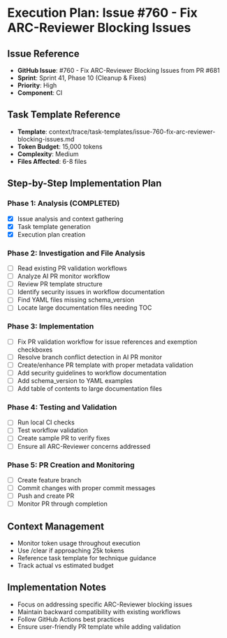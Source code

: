# Execution Plan: Issue #760 - Fix ARC-Reviewer Blocking Issues

## Issue Reference
- **GitHub Issue**: #760 - Fix ARC-Reviewer Blocking Issues from PR #681
- **Sprint**: Sprint 41, Phase 10 (Cleanup & Fixes)
- **Priority**: High
- **Component**: CI

## Task Template Reference
- **Template**: context/trace/task-templates/issue-760-fix-arc-reviewer-blocking-issues.md
- **Token Budget**: 15,000 tokens
- **Complexity**: Medium
- **Files Affected**: 6-8 files

## Step-by-Step Implementation Plan

### Phase 1: Analysis (COMPLETED)
- [x] Issue analysis and context gathering
- [x] Task template generation
- [x] Execution plan creation

### Phase 2: Investigation and File Analysis
- [ ] Read existing PR validation workflows
- [ ] Analyze AI PR monitor workflow
- [ ] Review PR template structure
- [ ] Identify security issues in workflow documentation
- [ ] Find YAML files missing schema_version
- [ ] Locate large documentation files needing TOC

### Phase 3: Implementation
- [ ] Fix PR validation workflow for issue references and exemption checkboxes
- [ ] Resolve branch conflict detection in AI PR monitor
- [ ] Create/enhance PR template with proper metadata validation
- [ ] Add security guidelines to workflow documentation
- [ ] Add schema_version to YAML examples
- [ ] Add table of contents to large documentation files

### Phase 4: Testing and Validation
- [ ] Run local CI checks
- [ ] Test workflow validation
- [ ] Create sample PR to verify fixes
- [ ] Ensure all ARC-Reviewer concerns addressed

### Phase 5: PR Creation and Monitoring
- [ ] Create feature branch
- [ ] Commit changes with proper commit messages
- [ ] Push and create PR
- [ ] Monitor PR through completion

## Context Management
- Monitor token usage throughout execution
- Use /clear if approaching 25k tokens
- Reference task template for technique guidance
- Track actual vs estimated budget

## Implementation Notes
- Focus on addressing specific ARC-Reviewer blocking issues
- Maintain backward compatibility with existing workflows
- Follow GitHub Actions best practices
- Ensure user-friendly PR template while adding validation
